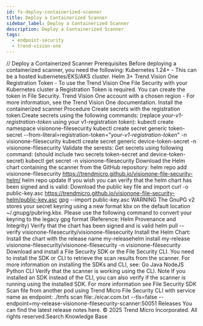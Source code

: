 ```yaml
---
id: fs-deploy-containerized-scanner
title: Deploy a Containerized Scanner
sidebar_label: Deploy a Containerized Scanner
description: Deploy a Containerized Scanner
tags:
  - endpoint-security
  - trend-vision-one
---
```


/*<![CDATA[*/ $('#title').html($('meta[name=map-description]').attr('content')); /*]]>*/ Deploy a Containerized Scanner Prerequisites Before deploying a containerized scanner, you need the following: Kubernetes 1.24+ - This can be a hosted kubernetes/EKS/AKS cluster. Helm 3+ Trend Vision One Registration Token - To use the Trend Vision One File Security with your Kubernetes cluster a Registration Token is required. You can create the token in File Security. Trend Vision One account with a chosen region - For more information, see the Trend Vision One documentation. Install the containerized scanner Procedure Create secrets with the registration token.Create secrets using the following commands: (replace _your-v1-registration-token_ using your v1-registration token): kubectl create namespace visionone-filesecurity kubectl create secret generic token-secret --from-literal=registration-token="_your-v1-registration-token_" -n visionone-filesecurity kubectl create secret generic device-token-secret -n visionone-filesecurity Validate the serests: Get secrets using following command: (should include two secrets token-secret and device-token-secret) kubectl get secret -n visionone-filesecurity Download the Helm chart containing the scanner from the GitHub repository: helm repo add visionone-filesecurity https://trendmicro.github.io/visionone-file-security-helm/ helm repo update If you wish you can verify that the helm chart has been signed and is valid: Download the public key file and import curl -o public-key.asc https://trendmicro.github.io/visionone-file-security-helm/public-key.asc gpg --import public-key.asc WARNING The GnuPG v2 stores your secret keyring using a new format kbx on the default location ~/.gnupg/pubring.kbx. Please use the following command to convert your keyring to the legacy gpg format (Reference: Helm Provenance and Integrity) Verify that the chart has been signed and is valid helm pull --verify visionone-filesecurity/visionone-filesecurity Install the Helm Chart: Install the chart with the release name my-releasehelm install my-release visionone-filesecurity/visionone-filesecurity -n visionone-filesecurity Download and install a File Security SDK or the File Security CLI. You need to install the SDK or CLI to retrieve the scan results from the scanner. For more information on installing the SDKs and CLI, see: Go Java NodeJS Python CLI Verify that the scanner is working using the CLI. Note If you installed an SDK instead of the CLI, you can also verify if the scanner is running using the installed SDK. For more information see File Security SDK Scan file from another pod using Trend Micro File Security CLI with service name as endpoint: ./tmfs scan file:./eicar.com.txt --tls=false --endpoint=my-release-visionone-filesecurity-scanner:50051 Releases You can find the latest release notes here. © 2025 Trend Micro Incorporated. All rights reserved.Search Knowledge Base